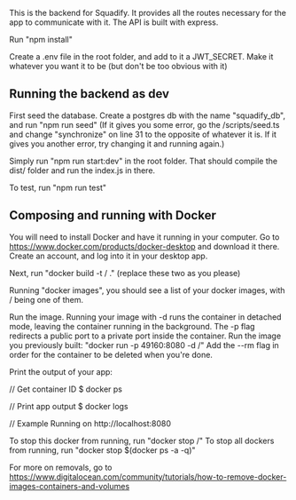 This is the backend for Squadify. It provides all the routes necessary for the app to communicate with it. The API is built with express.

Run "npm install"

Create a .env file in the root folder, and add to it a JWT_SECRET. Make it whatever you want it to be (but don't be too obvious with it)

## Running the backend as dev

First seed the database. Create a postgres db with the name "squadify_db", and run "npm run seed"
(If it gives you some error, go the /scripts/seed.ts and change "synchronize" on line 31 to the opposite of whatever it is. If it gives you another error, try changing it and running again.)

Simply run "npm run start:dev" in the root folder. That should compile the dist/ folder and run the index.js in there.

To test, run "npm run test"

## Composing and running with Docker

You will need to install Docker and have it running in your computer. Go to https://www.docker.com/products/docker-desktop and download it there. Create an account, and log into it in your desktop app.

Next, run "docker build -t <your username>/<your-app-name> ." (replace these two as you please)

Running "docker images", you should see a list of your docker images, with <your username>/<your-app-name> being one of them.

Run the image. Running your image with -d runs the container in detached mode, leaving the container running in the background. The -p flag redirects a public port to a private port inside the container. Run the image you previously built: 
    "docker run -p 49160:8080 -d <your username>/<your-app-name>"
Add the --rm flag in order for the container to be deleted when you're done.

Print the output of your app:

// Get container ID
$ docker ps

// Print app output
$ docker logs <container id>

// Example
Running on http://localhost:8080

To stop this docker from running, run "docker stop <your username>/<your-app-name>"
To stop all dockers from running, run "docker stop $(docker ps -a -q)"

For more on removals, go to https://www.digitalocean.com/community/tutorials/how-to-remove-docker-images-containers-and-volumes